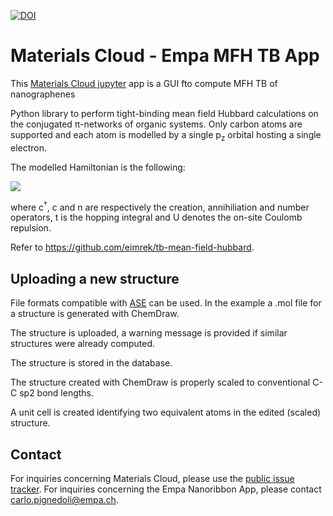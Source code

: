 [![DOI](https://zenodo.org/badge/188820720.svg)](https://zenodo.org/badge/latestdoi/188820720)

# Materials Cloud - Empa MFH TB App

This [Materials Cloud jupyter](https://jupyter.materialscloud.org) app is a GUI fto compute 
MFH TB of nanographenes

Python library to perform tight-binding mean field Hubbard calculations on the conjugated π-networks of organic systems.
Only carbon atoms are supported and each atom is modelled by a single p<sub>z</sub> orbital hosting a single electron.

The modelled Hamiltonian is the following:

![](https://latex.codecogs.com/svg.latex?\dpi{280}\large{\hat{H}_\text{MFH}=-t\sum\limits_{\langle{i,j}\rangle,\sigma}\left(\hat{c}^{\dag}_{i,\sigma}\hat{c}_{j,\sigma}+\text{h.c.}\right)+U\sum\limits_{i,\sigma}\langle{\hat{n}_{i,\sigma}}\rangle%20\hat{n}_{i,\overline{\sigma}}-U\sum\limits_{i}\langle{\hat{n}_{i,\uparrow}}\rangle\langle{\hat{n}_{i,\downarrow}}\rangle,})

where c<sup>†</sup>, c and n are respectively the creation, annihiliation and number operators, t is the hopping integral and U denotes the on-site Coulomb repulsion.

Refer to https://github.com/eimrek/tb-mean-field-hubbard.

## Uploading a new structure
File formats compatible with [ASE](https://wiki.fysik.dtu.dk/ase/) can be used.
In the example a .mol file for a structure is generated with ChemDraw. 

The structure is uploaded, a warning message is provided if similar structures were already computed.

The structure is stored in the database.

The structure created with ChemDraw is properly scaled to conventional C-C sp2 bond lengths.

A unit cell is created identifying two equivalent atoms in the edited (scaled) structure.


## Contact

For inquiries concerning Materials Cloud, please use the [public issue tracker](https://github.com/materialscloud-org/issues).
For inquiries concerning the Empa Nanoribbon App, please contact [carlo.pignedoli@empa.ch](mailto:carlo.pignedoli@empa.ch).
